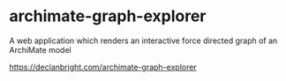 # archimate-graph-explorer
A web application which renders an interactive force directed graph of an ArchiMate model

https://declanbright.com/archimate-graph-explorer
